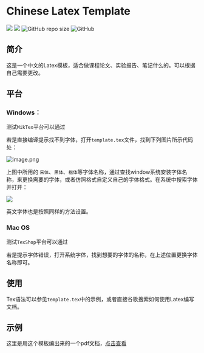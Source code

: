 #  Chinese Latex Template

![](https://img.shields.io/badge/platform-linux%20%7C%20osx%20%7C%20win-lightgrey)	![](https://img.shields.io/badge/language-Tex-yellowgreen.svg)	![GitHub repo size](https://img.shields.io/github/repo-size/Shincey/ChineseLatexTemplate)	![GitHub](https://img.shields.io/github/license/Shincey/ChineseLatexTemplate)



## 简介

这是一个中文的Latex模板，适合做课程论文、实验报告、笔记什么的。可以根据自己需要更改。

## 平台

### Windows：

测试`MikTex`平台可以通过

若是直接编译提示找不到字体，打开`template.tex`文件，找到下列图片所示代码处：

![image.png](https://i.loli.net/2019/11/05/4cGB5WbinPMpR9j.png)

上图中所用的 `宋体`、`黑体`、`楷体`等字体名称，通过查找window系统安装字体名称，来更换需要的字体，或者仿照格式自定义自己的字体格式。在系统中搜索字体并打开：

![](https://i.loli.net/2019/11/05/i8KSDXNukPyUTCc.png)

英文字体也是按照同样的方法设置。



### Mac OS

测试`TexShop`平台可以通过

若是提示字体错误，打开系统字体，找到想要的字体的名称，在上述位置更换字体名称即可。

## 使用

Tex语法可以参见`template.tex`中的示例，或者直接谷歌搜索如何使用Latex编写文档。



## 示例

这里是用这个模板编出来的一个pdf文档，[点击查看](https://github.com/Shincey/ChineseLatexTemplate/blob/master/mac_template/template.pdf)
